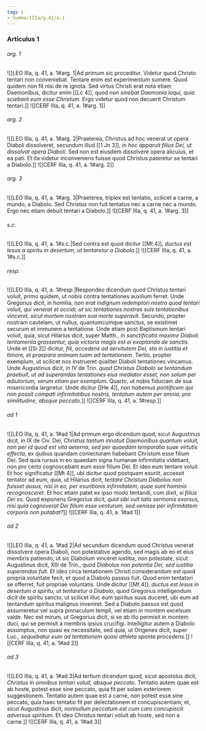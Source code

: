 ```yaml
---
tags : 
- Summa/IIIa/q.41/a.1
---
```


### Articulus 1

###### arg. 1
![[LEO IIIa, q. 41, a. 1#arg. 1|Ad primum sic proceditur. Videtur quod Christo tentari non conveniebat. Tentare enim est experimentum sumere. Quod quidem non fit nisi de re ignota. Sed virtus Christi erat nota etiam Daemonibus, dicitur enim [[Lc 4]], quod *non sinebat Daemonia loqui, quia sciebant eum esse Christum*. Ergo videtur quod non decuerit Christum tentari.]]
![[CERF IIIa, q. 41, a. 1#arg. 1]]

###### arg. 2
![[LEO IIIa, q. 41, a. 1#arg. 2|Praeterea, Christus ad hoc venerat ut opera Diaboli dissolveret, secundum illud [[1 Jn 3]], *in hoc apparuit filius Dei, ut dissolvat opera Diaboli*. Sed non est eiusdem dissolvere opera alicuius, et ea pati. Et ita videtur inconveniens fuisse quod Christus pateretur se tentari a Diabolo.]]
![[CERF IIIa, q. 41, a. 1#arg. 2]]

###### arg. 3
![[LEO IIIa, q. 41, a. 1#arg. 3|Praeterea, triplex est tentatio, scilicet a carne, a mundo, a Diabolo. Sed Christus non fuit tentatus nec a carne nec a mundo. Ergo nec etiam debuit tentari a Diabolo.]]
![[CERF IIIa, q. 41, a. 1#arg. 3]]

###### s.c.
![[LEO IIIa, q. 41, a. 1#s.c.|Sed contra est quod dicitur [[Mt 4]], *ductus est Iesus a spiritu in desertum, ut tentaretur a Diabolo*.]]
![[CERF IIIa, q. 41, a. 1#s.c.]]

###### resp.
![[LEO IIIa, q. 41, a. 1#resp.|Respondeo dicendum quod Christus tentari voluit, primo quidem, ut nobis contra tentationes auxilium ferret. Unde Gregorius dicit, in homilia, *non erat indignum redemptori nostro quod tentari voluit, qui venerat et occidi, ut sic tentationes nostras suis tentationibus vinceret, sicut mortem nostram sua morte superavit*. Secundo, propter nostram cautelam, ut nullus, quantumcumque sanctus, se existimet securum et immunem a tentatione. Unde etiam post Baptismum tentari voluit, quia, sicut Hilarius dicit, super Matth., *in sanctificatis maxime Diaboli tentamenta grassantur, quia victoria magis est ei exoptanda de sanctis*. Unde et [[Si 2]] dicitur, *fili, accedens ad servitutem Dei, sta in iustitia et timore, et praepara animam tuam ad tentationem*. Tertio, propter exemplum, ut scilicet nos instrueret qualiter Diaboli tentationes vincamus. Unde Augustinus dicit, in IV de Trin. *quod Christus Diabolo se tentandum praebuit, ut ad superandas tentationes eius mediator esset, non solum per adiutorium, verum etiam per exemplum*. Quarto, ut nobis fiduciam de sua misericordia largiretur. Unde dicitur [[He 4]], *non habemus pontificem qui non possit compati infirmitatibus nostris, tentatum autem per omnia, pro similitudine, absque peccato*.]]
![[CERF IIIa, q. 41, a. 1#resp.]]

###### ad 1
![[LEO IIIa, q. 41, a. 1#ad 1|Ad primum ergo dicendum quod, sicut Augustinus dicit, in IX de Civ. Dei, *Christus tantum innotuit Daemonibus quantum voluit, non per id quod est vita aeterna, sed per quaedam temporalia suae virtutis effecta*, ex quibus quandam coniecturam habebant Christum esse filium Dei. Sed quia rursus in eo quaedam signa humanae infirmitatis videbant, non pro certo cognoscebant eum esse filium Dei. Et ideo eum tentare voluit. Et hoc significatur [[Mt 4]], ubi dicitur quod postquam esuriit, accessit tentator ad eum, quia, ut Hilarius dicit, *tentare Christum Diabolus non fuisset ausus, nisi in eo, per esuritionis infirmitatem, quae sunt hominis recognosceret*. Et hoc etiam patet ex ipso modo tentandi, cum dixit, *si filius Dei es*. Quod exponens Gregorius dicit, *quid sibi vult talis sermonis exorsus, nisi quia cognoverat Dei filium esse venturum, sed venisse per infirmitatem corporis non putabat?*]]
![[CERF IIIa, q. 41, a. 1#ad 1]]

###### ad 2
![[LEO IIIa, q. 41, a. 1#ad 2|Ad secundum dicendum quod Christus venerat dissolvere opera Diaboli, non potestative agendo, sed magis ab eo et eius membris patiendo, ut sic Diabolum vinceret iustitia, non potestate, sicut Augustinus dicit, XIII de Trin., quod *Diabolus non potentia Dei, sed iustitia superandus fuit*. Et ideo circa tentationem Christi considerandum est quod propria voluntate fecit, et quod a Diabolo passus fuit. Quod enim tentatori se offerret, fuit propriae voluntatis. Unde dicitur [[Mt 4]], *ductus est Iesus in desertum a spiritu, ut tentaretur a Diabolo*, quod Gregorius intelligendum dicit de spiritu sancto, ut scilicet illuc eum spiritus suus duceret, ubi eum ad tentandum spiritus malignus inveniret. Sed a Diabolo passus est quod assumeretur vel supra pinnaculum templi, vel etiam in montem excelsum valde. Nec est mirum, ut Gregorius dicit, si se ab illo permisit in montem duci, qui se permisit a membris ipsius crucifigi. Intelligitur autem a Diabolo assumptus, non quasi ex necessitate, sed quia, ut Origenes dicit, super Luc., *sequebatur eum ad tentationem quasi athleta sponte procedens*.]]
![[CERF IIIa, q. 41, a. 1#ad 2]]

###### ad 3
![[LEO IIIa, q. 41, a. 1#ad 3|Ad tertium dicendum quod, sicut apostolus dicit, *Christus in omnibus tentari voluit, absque peccato*. Tentatio autem quae est ab hoste, potest esse sine peccato, quia fit per solam exteriorem suggestionem. Tentatio autem quae est a carne, non potest esse sine peccato, quia haec tentatio fit per delectationem et concupiscentiam; et, sicut Augustinus dicit, *nonnullum peccatum est cum caro concupiscit adversus spiritum*. Et ideo Christus tentari voluit ab hoste, sed non a carne.]]
![[CERF IIIa, q. 41, a. 1#ad 3]]

